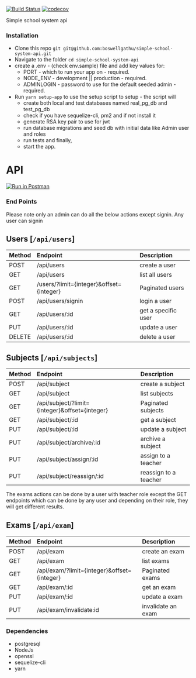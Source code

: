 [![Build Status](https://travis-ci.org/boswellgathu/simple-school-system-api.svg?branch=master)](https://travis-ci.org/boswellgathu/pren_test_staff)
[![codecov](https://codecov.io/gh/boswellgathu/pren_test_staff/branch/master/graph/badge.svg)](https://codecov.io/gh/boswellgathu/pren_test_staff)

Simple school system api

### Installation
* Clone this repo `git git@github.com:boswellgathu/simple-school-system-api.git`
* Navigate to the folder `cd simple-school-system-api`
* create a .env - (check env.sample) file and add key values for:
    - PORT - which to run your app on - required.
    - NODE_ENV - development || production - required.
    - ADMINLOGIN - password to use for the default seeded admin - required.
* Run `yarn setup-app`  to use the setup script to setup - the script will
    - create both local and test databases named real_pg_db and test_pg_db
    - check if you have sequelize-cli, pm2 and if not install it
    - generate RSA key pair to use for jwt
    - run database migrations and seed db with initial data like Admin user and roles
    - run tests and finally,
    - start the app.


# API

[![Run in Postman](https://run.pstmn.io/button.svg)](https://app.getpostman.com/run-collection/5dd06a9ec49d8c04cafa)

### End Points

Please note only an admin can do all the below actions except signin. Any user can signin

## Users [`/api/users`]

| Method     | Endpoint                                 | Description         |
| :-------   | :--------------------------------------  | :-------------      |
|POST        |/api/users                                |create a user        |
|GET         |/api/users                                |list all users       |
|GET         | /users/?limit={integer}&offset={integer} |Paginated users      |
|POST        |/api/users/signin                         |login a user         |
|GET         |/api/users/:id                            |get a specific user   |
|PUT         |/api/users/:id                            |update a user        |
|DELETE      |/api/users/:id                            |delete a user        |


## Subjects [`/api/subjects`]

| Method     | Endpoint                                        | Description         |
| :-------   | :--------------------------------------------   | :-------------      |
|POST        |/api/subject                                     |create  a subject    |
|GET         |/api/subject                                     |list subjects        |
|GET         |/api/subject/?limit={integer}&offset={integer}   |Paginated subjects   |
|GET         |/api/subject/:id                                 |get a subject        |
|PUT         |/api/subject/:id                                 |update a subject     |
|PUT         |/api/subject/archive/:id                         |archive a subject    |
|PUT         |/api/subject/assign/:id                          |assign to a teacher  |
|PUT         |/api/subject/reassign/:id                        |reassign to a teacher|

The exams actions can be done by a user with teacher role except the GET endpoints which can be done by any user and depending on their role, they will get different results.
## Exams [`/api/exam`]

| Method     | Endpoint                                        | Description         |
| :-------   | :--------------------------------------------   | :-------------      |
|POST        |/api/exam                                        |create an exam       |
|GET         |/api/exam                                        |list exams           |
|GET         |/api/exam/?limit={integer}&offset={integer}      |Paginated exams      |
|GET         |/api/exam/:id                                    |get an exam          |
|PUT         |/api/exam/:id                                    |update a exam        |
|PUT         |/api/exam/invalidate:id                          |invalidate an exam   |

### Dependencies
* postgresql
* NodeJs
* openssl
* sequelize-cli
* yarn
